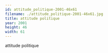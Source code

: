 ```yaml
---
id: attitude_politique-2001-46x61
filename: ./attitude_politique-2001-46x61.jpg
title: attitude politique
year: 2001
height: 46
width: 61
---
```


attitude politique
